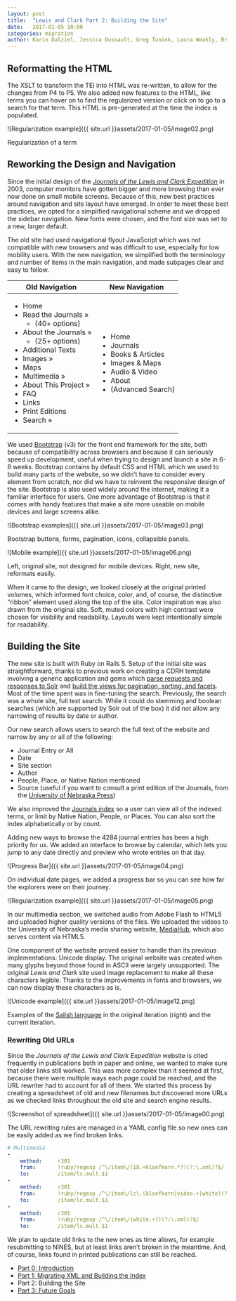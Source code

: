```yaml
---
layout: post
title:  "Lewis and Clark Part 2: Building the Site"
date:   2017-01-05 10:00
categories: migration
author: Karin Dalziel, Jessica Dussault, Greg Tunink, Laura Weakly, Brian Pytlik Zillig
---
```


## Reformatting the HTML

The XSLT to transform the TEI into HTML was re-written, to allow for the changes from P4 to P5. We also added new features to the HTML, like terms you can hover on to find the regularized version or click on to go to a search for that term. This HTML is pre-generated at the time the index is populated.

![Regularization example]({{ site.url }}assets/2017-01-05/image02.png)

<div class="img_caption">Regularization of a term</div>

## Reworking the Design and Navigation

Since the initial design of the *[Journals of the Lewis and Clark Expedition](https://lewisandclarkjournals.unl.edu)* in 2003, computer monitors have gotten bigger and more browsing than ever now done on small mobile screens. Because of this, new best practices around navigation and site layout have emerged. In order to meet these best practices, we opted for a simplified navigational scheme and we dropped the sidebar navigation. New fonts were chosen, and the font size was set to a new, larger default.

The old site had used navigational flyout JavaScript which was not compatible with new browsers and was difficult to use, especially for low mobility users. With the new navigation, we simplified both the terminology and number of items in the main navigation, and made subpages clear and easy to follow.

<table class="center_table heading_table"><thead><tr>
<th>Old Navigation</th>
<th>New Navigation</th>
</tr></thead>
<tbody><tr>
<td>
<ul>
<li>Home</li>
<li>Read the Journals »<ul><li>(40+ options)</li></ul></li>
<li>About the Journals »<ul><li>(25+ options)</li></ul></li>
<li>Additional Texts</li>
<li>Images »</li>
<li>Maps</li>
<li>Multimedia »</li>
<li>About This Project »</li>
<li>FAQ</li>
<li>Links</li>
<li>Print Editions</li>
<li>Search »</li>
</ul>
</td>
<td>
<ul>
<li>Home</li>
<li>Journals</li>
<li>Books &amp; Articles</li>
<li>Images &amp; Maps</li>
<li>Audio &amp; Video</li>
<li>About</li>
<li>(Advanced Search)</li>
</ul>
</td>
</tr>
</tbody>
</table>

We used [Bootstrap](https://getbootstrap.com/) (v3) for the front end framework for the site, both because of compatibility across browsers and because it can seriously speed up development, useful when trying to design and launch a site in 6-8 weeks. Bootstrap contains by default CSS and HTML which we used to build many parts of the website, so we didn’t have to consider every element from scratch, nor did we have to reinvent the responsive design of the site. Bootstrap is also used widely around the internet, making it a familiar interface for users. One more advantage of Bootstrap is that it comes with handy features that make a site more useable on mobile devices and large screens alike.

![Bootstrap examples]({{ site.url }}assets/2017-01-05/image03.png)

<div class="img_caption">Bootstrap buttons, forms, pagination, icons, collapsible panels.</div>

![Mobile example]({{ site.url }}assets/2017-01-05/image06.png)

<div class="img_caption">Left, original site, not designed for mobile  devices. Right, new site, reformats easily.</div>

When it came to the design, we looked closely at the original printed volumes, which informed font choice, color, and, of course, the distinctive “ribbon” element used along the top of the site. Color inspiration was also drawn from the original site. Soft, muted colors with high contrast were chosen for visibility and readability. Layouts were kept intentionally simple for readability.

## Building the Site

The new site is built with Ruby on Rails 5. Setup of the initial site was straightforward, thanks to previous work on creating a CDRH template involving a generic application and gems which [parse requests and responses to Solr](https://github.com/CDRH/rsolr_cdrh) and [build the views for pagination, sorting, and facets](https://github.com/CDRH/solr_helpers). Most of the time spent was in fine-tuning the search. Previously, the search was a whole site, full text search. While it could do stemming and boolean searches (which are supported by Solr out of the box) it did not allow any narrowing of results by date or author.

Our new search allows users to search the full text of the website and narrow by any or all of the following:

* Journal Entry or All
* Date
* Site section
* Author
* People, Place, or Native Nation mentioned
* Source (useful if you want to consult a print edition of the Journals, from the [University of Nebraska Press](http://nebraskapress.unl.edu))

We also improved the [Journals index](https://lewisandclarkjournals.unl.edu/journals/index) so a user can view all of the indexed terms, or limit by Native Nation, People, or Places. You can also sort the index alphabetically or by count.

Adding new ways to browse the 4284 journal entries has been a high priority for us. We added an interface to browse by calendar, which lets you jump to any date directly and preview who wrote entries on that day.

![Progress Bar]({{ site.url }}assets/2017-01-05/image04.png)

On individual date pages, we added a progress bar so you can see how far the explorers were on their journey.

![Regularization example]({{ site.url }}assets/2017-01-05/image05.png)

In our multimedia section, we switched audio from Adobe Flash to HTML5 and uploaded higher quality versions of the files. We uploaded the videos to the University of Nebraska’s media sharing website, [MediaHub](https://mediahub.unl.edu/), which also serves content via HTML5.

One component of the website proved easier to handle than its previous implementations: Unicode display. The original website was created when many glyphs beyond those found in ASCII were largely unsupported. The original *Lewis and Clark* site used image replacement to make all these characters legible. Thanks to the improvements in fonts and browsers, we can now display these characters as is.

![Unicode example]({{ site.url }}assets/2017-01-05/image12.png)

<div class="img_caption">Examples of the <a href="https://lewisandclarkjournals.unl.edu/item/lc.mult.white_audio01">Salish language</a> in the original iteration (right) and the current iteration.</div>

### Rewriting Old URLs

Since the *Journals of the Lewis and Clark Expedition* website is cited frequently in publications both in paper and online, we wanted to make sure that older links still worked. This was more complex than it seemed at first, because there were multiple ways each page could be reached, and the URL rewriter had to account for all of them. We started this process by creating a spreadsheet of old and new filenames but discovered more URLs as we checked links throughout the old site and search engine results.

![Screenshot of spreadsheet]({{ site.url }}assets/2017-01-05/image00.png)

The URL rewriting rules are managed in a YAML config file so new ones can be easily added as we find broken links.

```yaml
# Multimedia
-
    method:     r301
    from:       !ruby/regexp /^\/item\/(18.+kloefkorn.*?)(?:\.xml)?$/
    to:         /item/lc.mult.$1
-
    method:     r301
    from:       !ruby/regexp /^\/item\/lc\.(kloefkorn|video.+|white)(?:\.xml)?$/
    to:         /item/lc.mult.$1
-
    method:     r301
    from:       !ruby/regexp /^\/item\/(white.+?)(?:\.xml)?$/
    to:         /item/lc.mult.$1
```
We plan to update old links to the new ones as time allows, for example resubmitting to NINES, but at least links aren’t broken in the meantime. And, of course, links found in printed publications can still be reached.

* [Part 0: Introduction](lc00intro.html)
* [Part 1: Migrating XML and Building the Index](lc01xml.html)
* Part 2: Building the Site
* [Part 3: Future Goals](lc03goals.html)
